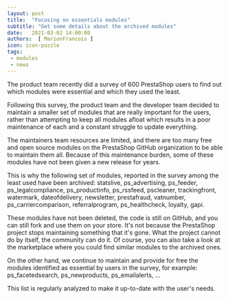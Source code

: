 ```yaml
---
layout: post
title:  "Focusing on essentials modules"
subtitle: "Get some details about the archived modules"
date:   2021-03-02 14:00:00
authors:  [ MarionFrancois ]
icon: icon-puzzle
tags: 
 - modules
 - news
---
```


The product team recently did a survey of 600 PrestaShop users to find out which modules were essential and which they used the least.

Following this survey, the product team and the developer team decided to maintain a smaller set of modules that are really important for the users, rather than attempting to keep all modules afloat which results in a poor maintenance of each and a constant struggle to update everything.

The maintainers team resources are limited, and there are too many free and open source modules on the PrestaShop GitHub organization to be able to maintain them all. Because of this maintenance burden, some of these modules have not been given a new release for years.

This is why the following set of modules, reported in the survey among the least used have been archived: statslive, ps_advertising, ps_feeder, ps_legalcompliance, ps_productinfo, ps_rssfeed, pscleaner, trackingfront, watermark, dateofdelivery, newsletter, prestafraud, vatnumber, ps_carriercomparison, referralprogram, ps_healthcheck, loyalty, gapi.


These modules have not been deleted, the code is still on GitHub, and you can still fork and use them on your store.
It's not because the PrestaShop project stops maintaining something that it's gone. What the project cannot do by itself, the community can do it. 
Of course, you can also take a look at the marketplace where you could find similar modules to the archived ones.

On the other hand, we continue to maintain and provide for free the modules identified as essential by users in the survey, for example: ps_facetedsearch, ps_newproducts, ps_emailalerts, ...

This list is regularly analyzed to make it up-to-date with the user's needs.
